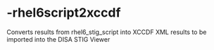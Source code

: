 -rhel6script2xccdf
==================

Converts results from rhel6_stig_script into XCCDF XML results to be imported into the DISA STIG Viewer
